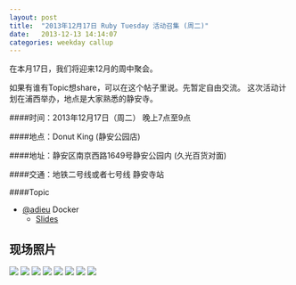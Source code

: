```yaml
---
layout: post
title:  "2013年12月17日 Ruby Tuesday 活动召集 (周二)"
date:   2013-12-13 14:14:07
categories: weekday callup
---
```


在本月17日，我们将迎来12月的周中聚会。

如果有谁有Topic想share，可以在这个帖子里说。先暂定自由交流。
这次活动计划在浦西举办，地点是大家熟悉的静安寺。

####时间：2013年12月17日（周二） 晚上7点至9点

####地点：Donut King (静安公园店)

####地址：静安区南京西路1649号静安公园内 (久光百货对面)

####交通：地铁二号线或者七号线 静安寺站

####Topic

* [@adieu](http://ruby-china.org/adieu) Docker
  - [Slides](http://www.slideshare.net/dotCloud/docker-intro-november)

## 现场照片

<div id="galleria" style="height: 400px">
<img src="http://shruby.u.qiniudn.com/201312WeekDay2013-12-17%2019.26.13.jpg?imageView/0/w/700"/>
<img src="http://shruby.u.qiniudn.com/201312WeekDay2013-12-17%2019.26.21.jpg?imageView/0/w/700"/>
<img src="http://shruby.u.qiniudn.com/201312WeekDay2013-12-17%2019.26.34.jpg?imageView/0/w/700"/>
<img src="http://shruby.u.qiniudn.com/201312WeekDay2013-12-17%2019.27.00.jpg?imageView/0/w/700"/>
<img src="http://shruby.u.qiniudn.com/201312WeekDay2013-12-17%2019.37.26.jpg?imageView/0/w/700"/>
<img src="http://shruby.u.qiniudn.com/201312WeekDay2013-12-17%2020.34.50.jpg?imageView/0/w/700"/>
<img src="http://shruby.u.qiniudn.com/201312WeekDay2013-12-17%2020.34.27.jpg?imageView/0/w/700"/>
<img src="http://shruby.u.qiniudn.com/201312WeekDay2013-12-17%2020.34.50.jpg?imageView/0/w/700"/>
</div>
<!-- START: galleria -->
<script type="text/javascript">
  Galleria.loadTheme('/assets/galleria/themes/classic/galleria.classic.min.js');
  Galleria.run('#galleria');
</script>
<!-- END: galleria -->

  
[dianping]: http://www.dianping.com/shop/4600640

